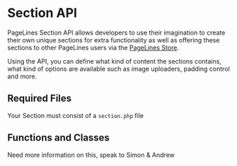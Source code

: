 # Section API #

PageLines Section API allows developers to use their imagination to create their own unique sections for extra functionality as well as offering these sections to other PageLines users via the [PageLines Store](http://www.pagelines.com/store).

Using the API, you can define what kind of content the sections contains, what kind of options are available such as image uploaders, padding control and more.

## Required Files ##

Your Section must consist of a `section.php` file

## Functions and Classes ##

Need more information on this, speak to Simon & Andrew